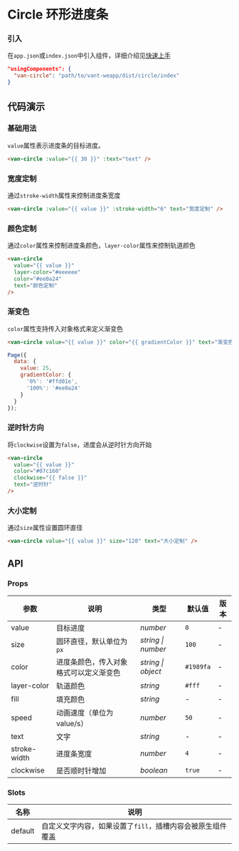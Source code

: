 # Circle 环形进度条

### 引入

在`app.json`或`index.json`中引入组件，详细介绍见[快速上手](#/quickstart#yin-ru-zu-jian)

```json
"usingComponents": {
  "van-circle": "path/to/vant-weapp/dist/circle/index"
}
```

## 代码演示

### 基础用法

`value`属性表示进度条的目标进度。

```html
<van-circle :value="{{ 30 }}" :text="text" />
```

### 宽度定制

通过`stroke-width`属性来控制进度条宽度

```html
<van-circle :value="{{ value }}" :stroke-width="6" text="宽度定制" />
```

### 颜色定制

通过`color`属性来控制进度条颜色，`layer-color`属性来控制轨道颜色

```html
<van-circle
  value="{{ value }}"
  layer-color="#eeeeee"
  color="#ee0a24"
  text="颜色定制"
/>
```

### 渐变色

`color`属性支持传入对象格式来定义渐变色

```html
<van-circle value="{{ value }}" color="{{ gradientColor }}" text="渐变色" />
```

```javascript
Page({
  data: {
    value: 25,
    gradientColor: {
      '0%': '#ffd01e',
      '100%': '#ee0a24'
    }
  }
});
```

### 逆时针方向

将`clockwise`设置为`false`，进度会从逆时针方向开始

```html
<van-circle
  value="{{ value }}"
  color="#07c160"
  clockwise="{{ false }}"
  text="逆时针"
/>
```

### 大小定制

通过`size`属性设置圆环直径

```html
<van-circle value="{{ value }}" size="120" text="大小定制" />
```

## API

### Props

| 参数         | 说明                                   | 类型               | 默认值    | 版本 |
| ------------ | -------------------------------------- | ------------------ | --------- | ---- |
| value        | 目标进度                               | *number*          | `0`     | -    |
| size         | 圆环直径，默认单位为 `px`              | *string \| number* | `100`     | -    |
| color        | 进度条颜色，传入对象格式可以定义渐变色 | *string \| object* | `#1989fa` | -    |
| layer-color  | 轨道颜色                               | *string*           | `#fff`    | -    |
| fill         | 填充颜色                               | *string*           | -    | -    |
| speed        | 动画速度（单位为 value/s）             | *number*           | `50`      | -    |
| text         | 文字                                   | *string*           | -         | -    |
| stroke-width | 进度条宽度                             | *number*           | `4`      | -    |
| clockwise    | 是否顺时针增加                         | *boolean*          | `true`    | -    |

### Slots

| 名称    | 说明           |
| ------- | -------------- |
| default | 自定义文字内容，如果设置了`fill`，插槽内容会被原生组件覆盖 |
